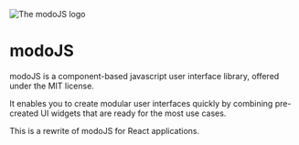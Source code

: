 ![The modoJS logo](http://docs.modojs.com/lib/theme/modo/img/modo-logo-full-large.svg)

# modoJS
modoJS is a component-based javascript user interface library, offered under the MIT license.

It enables you to create modular user interfaces quickly by combining pre-created UI widgets
that are ready for the most use cases.

This is a rewrite of modoJS for React applications.
